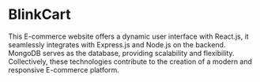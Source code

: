 # BlinkCart
This E-commerce website offers a dynamic user interface with React.js, it seamlessly integrates with Express.js  and Node.js on the backend. MongoDB serves as the database, providing scalability and flexibility. Collectively,  these technologies contribute to the creation of a modern and responsive E-commerce platform. 
